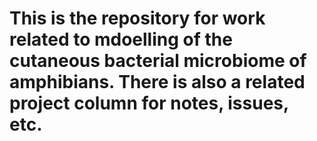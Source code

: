# This is the repository for work related to mdoelling of the cutaneous bacterial microbiome of amphibians. There is also a related project column for notes, issues, etc.
